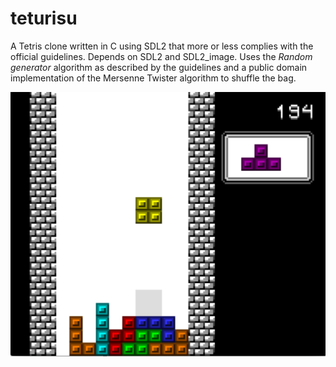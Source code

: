 # teturisu
A Tetris clone written in C using SDL2 that more or less complies with the official guidelines.
Depends on SDL2 and SDL2_image. Uses the _Random generator_ algorithm as described by the guidelines and a public domain implementation of the Mersenne Twister algorithm to shuffle the bag.

![Early development screenshot](https://raw.githubusercontent.com/tjohnman/teturisu/master/assets/screenshot.png)
